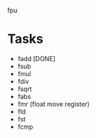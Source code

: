 fpu

# Tasks
- fadd [DONE]
- fsub
- fmul
- fdiv
- fsqrt
- fabs
- fmr (float move register)
- fld
- fst
- fcmp
